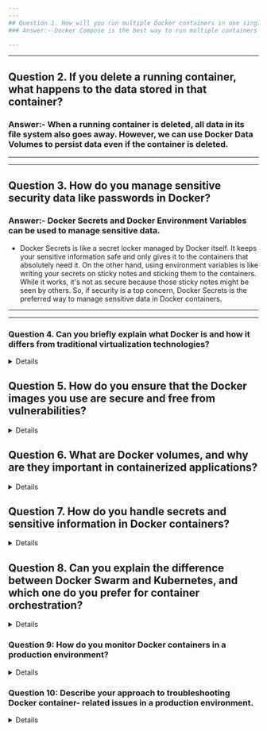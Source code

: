 ```yaml
---
---
## Question 1. How will you run multiple Docker containers in one single host?
### Answer:- Docker Compose is the best way to run multiple containers as a single service by defining them in a docker-compose.yml file.

---
```

---
## Question 2. If you delete a running container, what happens to the data stored in that container?
### Answer:- When a running container is deleted, all data in its file system also goes away. However, we can use Docker Data Volumes to persist data even if the container is deleted.


---
---
## Question 3. How do you manage sensitive security data like passwords in Docker?
### Answer:- Docker Secrets and Docker Environment Variables can be used to manage sensitive data. 
- Docker Secrets is like a secret locker managed by Docker itself. It keeps your sensitive information safe and only gives it to the containers that absolutely need it. On the other hand, using environment variables is like writing your secrets on sticky notes and sticking them to the containers. While it works, it's not as secure because those sticky notes might be seen by others.
So, if security is a top concern, Docker Secrets is the preferred way to manage sensitive data in Docker containers.

---
---


### Question 4. Can you briefly explain what Docker is and how it differs from traditional virtualization technologies?
<details>
### Key Differences Between Docker and Traditional Virtualization:

1. **Architecture**:
   - **Docker**: Containers run on the same operating system kernel as the host, using the host's OS to manage resources. Each container is isolated but shares the host OS, making them lightweight.
   - **Traditional Virtualization**: Virtual machines (VMs) include a full guest operating system along with the application. Each VM runs on a hypervisor, which abstracts and manages the hardware, creating a more substantial overhead.

2. **Resource Efficiency**:
   - **Docker**: Containers are lightweight because they share the OS kernel and do not require a full OS instance. This allows for faster startup times and better resource utilization.
   - **Traditional Virtualization**: VMs are heavier since they require their own OS, leading to higher resource consumption (CPU, memory, disk space).

3. **Isolation**:
   - **Docker**: Containers provide process-level isolation. While they are isolated from each other and the host, they are less isolated compared to VMs, which can be both an advantage and a disadvantage depending on the use case.
   - **Traditional Virtualization**: VMs provide strong isolation by emulating separate hardware environments, making them suitable for running multiple, potentially conflicting, OS instances on the same physical machine.

4. **Portability**:
   - **Docker**: Containers are highly portable across different environments (development, testing, production) because they package the application and its dependencies together.
   - **Traditional Virtualization**: VMs are also portable but require more resources and have larger footprints, making them less convenient to move across environments.


</details>

## Question 5. How do you ensure that the Docker images you use are secure and free from vulnerabilities?
<details>

**Answer**: To ensure Docker image security, I regularly scan images using security tools like Trivy or Anchore to detect and address vulnerabilities. I prioritize using images from trusted sources or official repositories to minimize risks. Additionally, I keep my base images and dependencies up to date to ensure that any known vulnerabilities are promptly patched. This proactive approach helps maintain a secure and stable environment for my applications.
   
</details>

## Question 6. What are Docker volumes, and why are they important in containerized applications?
<details>

**Answer**: Docker volumes are a mechanism for persisting and managing data generated by containers, separate from the container's lifecycle. They are crucial in containerized applications because they allow data to persist even if a container is deleted or recreated. Volumes also enable data sharing between multiple containers or between containers and the host system, ensuring data integrity and continuity. This is particularly important for stateful applications, such as databases, where preserving data across container restarts is essential. 
</details>

## Question 7. How do you handle secrets and sensitive information in Docker containers?
<details>
- By using Docker's built-in secrets management or tools like HashiCorp Vault, you can securely store and manage sensitive data, making sure that only authorized containers can access these secrets.

</details>

## Question 8. Can you explain the difference between Docker Swarm and Kubernetes, and which one do you prefer for container orchestration?
<details>

### 1. **Scalability**
   - **Docker Swarm**: 
     - **Scalability**: It’s suitable for small to medium-scale deployments. It’s efficient but doesn’t scale as seamlessly as Kubernetes.
  
   - **Kubernetes**:
     - **High Scalability**: Kubernetes excels in managing large-scale, distributed systems. It’s designed to handle complex workloads and can scale to thousands of nodes.

### 2. **Ecosystem and Community Support**
   - **Docker Swarm**: 
     - **Limited Ecosystem**: While it integrates well with Docker tools, Docker Swarm has a smaller ecosystem and less community support compared to Kubernetes.
  
   - **Kubernetes**:
     - **Rich Ecosystem**: Kubernetes has a vast and active community. It has extensive support from cloud providers (AWS, Azure, GCP) and a rich ecosystem of tools for monitoring, logging, and more.

### 3. **Features**
   - **Docker Swarm**: 
     - **Basic Features**: Docker Swarm provides essential container orchestration features like load balancing, service discovery, and scaling.
  
   - **Kubernetes**:
     - **Advanced Features**: Kubernetes offers advanced features like automated rollouts and rollbacks, self-healing, horizontal scaling, and secrets management. It also supports more complex networking and storage options.

</details>

### Question 9: How do you monitor Docker containers in a production environment?
<details>
   - Using Prometheus and Grafana is a great choice for monitoring Docker containers, as they provide comprehensive insights and powerful visualization capabilities.
</details>

### Question 10: Describe your approach to troubleshooting Docker container- related issues in a production environment.
<details>

**Answer**:  
My approach begins with reviewing container logs and inspecting their status using Docker commands. For more complex issues, I utilize tools like `docker stats` and `docker top` to gather detailed information, analyze the container's resource usage, and identify potential bottlenecks or performance issues.
Let's walk through a specific issue to illustrate your approach:

### Scenario: High CPU Usage in a Docker Container

**Issue**:  
You notice that one of your Docker containers is consuming an unusually high amount of CPU resources, which is affecting the performance of other services in the production environment.

**Step 1: Review Container Logs**  
First, you would check the container's logs to identify any obvious errors or anomalies. You can do this using the following command:

```bash
docker logs <container_id>
```

By reviewing the logs, you might spot error messages, exceptions, or repeated tasks that could be causing the high CPU usage.

**Step 2: Inspect Container Status**  
Next, you'd inspect the status of the container to check if it’s restarting frequently or has any unusual behavior:

```bash
docker inspect <container_id>
```

This command provides detailed information about the container's configuration and state, helping you identify if there are any misconfigurations or environmental issues.

**Step 3: Analyze Resource Usage with `docker stats`**  
Since the issue involves high CPU usage, you'd then use the `docker stats` command to monitor the real-time resource consumption of the container:

```bash
docker stats <container_id>
```

This will display the CPU, memory, network, and disk I/O usage of the container. If the CPU usage is consistently high, it could indicate an issue with the application running inside the container, such as an infinite loop or inefficient code.

**Step 4: Investigate Running Processes with `docker top`**  
To get more insight into what's happening inside the container, you can use the `docker top` command to list the running processes:

```bash
docker top <container_id>
```

This will show you the active processes and their resource consumption within the container. If a specific process is using a lot of CPU, you can investigate that process further to understand why it's consuming so many resources.

**Step 5: Take Corrective Action**  
Based on the findings, you might:

- **Optimize the application code** to reduce CPU consumption.
- **Limit CPU resources** allocated to the container by updating its configuration.
- **Restart the container** to see if the issue resolves itself.
- **Scale the application** by running additional container instances to distribute the load.


</details>
